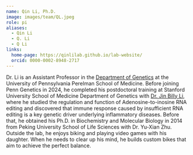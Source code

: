 ```yaml
---
name: Qin Li, Ph.D.
image: images/team/QL.jpeg
role: pi
aliases:
  - Qin Li
  - Q. Li
  - Q Li
links:
  home-page: https://qinlilab.github.io/lab-website/
  orcid: 0000-0002-8948-2717
---
```


Dr. Li is an Assistant Professor in the [Department of Genetics](https://genetics.med.upenn.edu/) at the University of Pennsylvania Perelman School of Medicine. Before joining Penn Genetics in 2024, he completed his postdoctoral training at Stanford University School of Medicine Department of Genetics with [Dr. Jin Billy Li](http://lilab.stanford.edu/), where he studied the regulation and function of Adenosine-to-inosine RNA editing and discovered that immune response caused by insufficient RNA editing is a key genetic driver underlying inflammatory diseases. Before that, he obtained his Ph.D. in Biochemistry and Molecular Biology in 2014 from Peking University School of Life Sciences with Dr. Yu-Xian Zhu. Outside the lab, he enjoys biking and playing video games with his daughter. When he needs to clear up his mind, he builds custom bikes that aim to achieve the perfect balance.